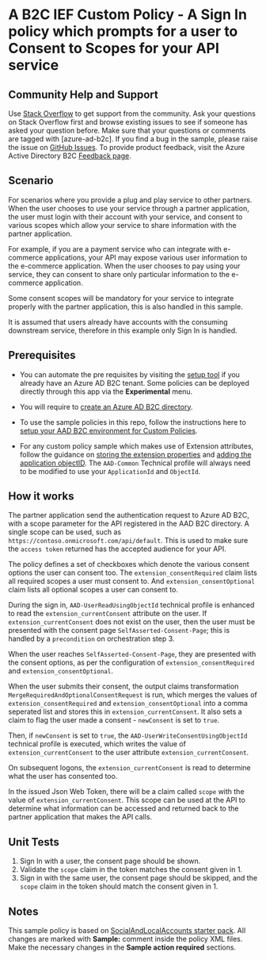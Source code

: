 # A B2C IEF Custom Policy - A Sign In policy which prompts for a user to Consent to Scopes for your API service

## Community Help and Support
Use [Stack Overflow](https://stackoverflow.com/questions/tagged/azure-ad-b2c) to get support from the community. Ask your questions on Stack Overflow first and browse existing issues to see if someone has asked your question before. Make sure that your questions or comments are tagged with [azure-ad-b2c].
If you find a bug in the sample, please raise the issue on [GitHub Issues](https://github.com/azure-ad-b2c/samples/issues).
To provide product feedback, visit the Azure Active Directory B2C [Feedback page](https://feedback.azure.com/forums/169401-azure-active-directory?category_id=160596).

## Scenario
For scenarios where you provide a plug and play service to other partners. When the user chooses to use your service through a partner application, the user must login with their account with your service, and consent to various scopes which allow your service to share information with the partner application.

For example, if you are a payment service who can integrate with e-commerce applications, your API may expose various user information to the e-commerce application. When the user chooses to pay using your service, they can consent to share only particular information to the e-commerce application.

Some consent scopes will be mandatory for your service to integrate properly with the partner application, this is also handled in this sample.

It is assumed that users already have accounts with the consuming downstream service, therefore in this example only Sign In is handled.

## Prerequisites
- You can automate the pre requisites by visiting the [setup tool](https://aka.ms/iefsetup) if you already have an Azure AD B2C tenant. Some policies can be deployed directly through this app via the **Experimental** menu.

- You will require to [create an Azure AD B2C directory](https://docs.microsoft.com/azure/active-directory-b2c/tutorial-create-tenant).

- To use the sample policies in this repo, follow the instructions here to [setup your AAD B2C environment for Custom Policies](https://docs.microsoft.com/azure/active-directory-b2c/active-directory-b2c-get-started-custom).

- For any custom policy sample which makes use of Extension attributes, follow the guidance on [storing the extension properties](https://docs.microsoft.com/en-us/azure/active-directory-b2c/active-directory-b2c-create-custom-attributes-profile-edit-custom#create-a-new-application-to-store-the-extension-properties) and [adding the application objectID](https://docs.microsoft.com/en-us/azure/active-directory-b2c/active-directory-b2c-create-custom-attributes-profile-edit-custom#modify-your-custom-policy-to-add-the-applicationobjectid). The `AAD-Common` Technical profile will always need to be modified to use your `ApplicationId` and `ObjectId`.

## How it works
The partner application send the authentication request to Azure AD B2C, with a scope parameter for the API registered in the AAD B2C directory. A single scope can be used, such as `https://contoso.onmicrosoft.com/api/default`. This is used to make sure the `access token` returned has the accepted audience for your API.

The policy defines a set of checkboxes which denote the various consent options the user can consent too. The `extension_consentRequired` claim lists all required scopes a user must consent to. And `extension_consentOptional` claim lists all optional scopes a user can consent to.

During the sign in, `AAD-UserReadUsingObjectId` technical profile is enhanced to read the `extension_currentConsent` attribute on the user. 
If `extension_currentConsent` does not exist on the user, then the user must be presented with the consent page `SelfAsserted-Consent-Page`; this is handled by a `precondition` on orchestration step 3.

When the user reaches `SelfAsserted-Consent-Page`, they are presented with the consent options, as per the configuration of `extension_consentRequired` and `extension_consentOptional`.


When the user submits their consent, the output claims transformation `MergeRequiredAndOptionalConsentRequest` is run, which merges the values of `extension_consentRequired` and `extension_consentOptional` into a comma seperated list and stores this in `extension_currentConsent`.
It also sets a claim to flag the user made a consent - `newConsent` is set to `true`.

Then, if `newConsent` is set to `true`, the `AAD-UserWriteConsentUsingObjectId` technical profile is executed, which writes the value of `extension_currentConsent` to the user attribute `extension_currentConsent`.

On subsequent logons, the `extension_currentConsent` is read to determine what the user has consented too.

In the issued Json Web Token, there will be a claim called `scope` with the value of `extension_currentConsent`.
This scope can be used at the API to determine what information can be accessed and returned back to the partner application that makes the API calls.

## Unit Tests
1. Sign In with a user, the consent page should be shown.
2. Validate the `scope` claim in the token matches the consent given in 1.
3. Sign in with the same user, the consent page should be skipped, and the `scope` claim in the token should match the consent given in 1.

## Notes
This sample policy is based on [SocialAndLocalAccounts starter pack](https://github.com/Azure-Samples/active-directory-b2c-custom-policy-starterpack/tree/master/SocialAndLocalAccounts). All changes are marked with **Sample:** comment inside the policy XML files. Make the necessary changes in the **Sample action required** sections. 